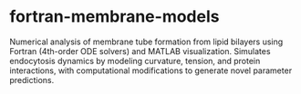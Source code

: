 # fortran-membrane-models
Numerical analysis of membrane tube formation from lipid bilayers using Fortran (4th-order ODE solvers) and MATLAB visualization. Simulates endocytosis dynamics by modeling curvature, tension, and protein interactions, with computational modifications to generate novel parameter predictions.
